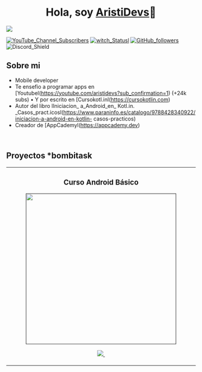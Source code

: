 <div align="center">
<h1 align="center">Hola, soy <a href="https://aristi.dev">AristiDevs</a>👋</h1>
</div>
<img src="https://i.imgur.com/weNbhGZ.png">

[![YouTube_Channel_Subscribers](https://img.shields.io/youtube/channel/subscribers/UCIjEgHA1vatSR2KArfcdNRg?style=social)](https://youtube.com/aristidevs?sub_confirmation=1)
[![witch_Statusl](https://img.shields.io/twitch/status/aristidevs?style=social)](https://www.twitch.tv/aristidevs)
[![GitHub_followers](https://img.shields.io/github/followers/arisquimera?style=social)](https://github.com/ArisGuimera)
![Discord_Shield](https://discordapp.com/api/guilds/807719549075980308/widget.png?style=shield)

 ## Sobre mi

- Mobile developer
- Te ensefio a programar apps en [Youtubel(https://youtube.com/aristidevs?sub_confirmation=1) (+24k subs)
• Y por escrito en [Cursokotl.inl(https://cursokotlin.com)
- Autor del libro lIniciacion_ a_Android_en_ Kotl.in. _Casos_pract.icosl(https://www.paraninfo.es/catalogo/9788428340922/iniciacion-a-android-en-kotlin-
casos-practicos)
- Creador de [AppCademyl(https://appcademy.dev)
<br>


## Proyectos *bombitask
<table>
<tr>
<td width="50%">
<h3 align="center">Curso Android Básico</h3>
<div align="center">
<a href=""https://githuh.com/Ar1sGuimera/Android_Expert." target="_blank"><img src="htt.ps://i.imgur.com/111ACTE.jng" width="400
android"></a>
<p>
<a href="httpsu/g.ithuh.com/AisGuimera/Android=Expert." target="_blank">
<img src="https://img.shields.io/badge/CODTG0-ff9?style=for-the-badge&logo=githuh&1ngnColgr=black">
</a>
<a href="htt.ps://youtu.be/v.lapzH_46aR" target="_blank">
<img src-"https://img.shields.io/badge/-Youtuhe_green?st.yle=for-the-badge&color=fhfc40">
